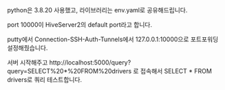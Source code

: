python은 3.8.20 사용했고, 라이브러리는 env.yaml로 공유해드립니다.

port 10000이 HiveServer2의 default port라고 합니다.

putty에서 Connection-SSH-Auth-Tunnels에서 127.0.0.1:10000으로 포트포워딩 설정해줬습니다.

서버 시작해주고
http://localhost:5000/query?query=SELECT%20*%20FROM%20drivers
로 접속해서 SELECT * FROM drivers로 쿼리 테스트합니다.
